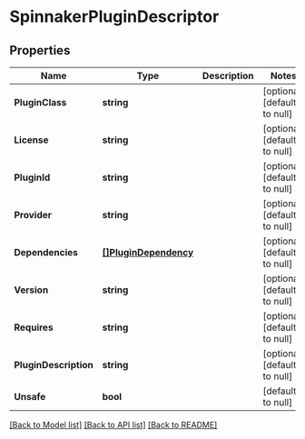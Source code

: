 # SpinnakerPluginDescriptor

## Properties
Name | Type | Description | Notes
------------ | ------------- | ------------- | -------------
**PluginClass** | **string** |  | [optional] [default to null]
**License** | **string** |  | [optional] [default to null]
**PluginId** | **string** |  | [optional] [default to null]
**Provider** | **string** |  | [optional] [default to null]
**Dependencies** | [**[]PluginDependency**](PluginDependency.md) |  | [optional] [default to null]
**Version** | **string** |  | [optional] [default to null]
**Requires** | **string** |  | [optional] [default to null]
**PluginDescription** | **string** |  | [optional] [default to null]
**Unsafe** | **bool** |  | [default to null]

[[Back to Model list]](../README.md#documentation-for-models) [[Back to API list]](../README.md#documentation-for-api-endpoints) [[Back to README]](../README.md)


